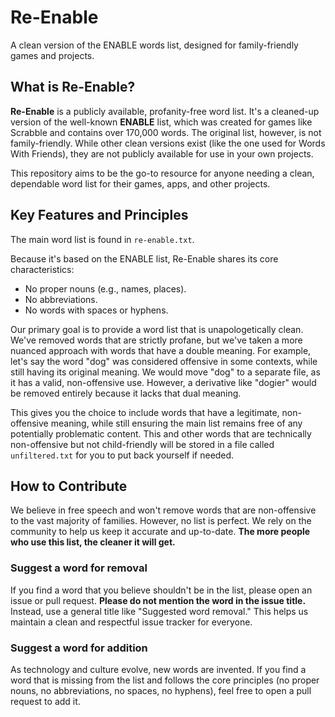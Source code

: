 # Re-Enable
A clean version of the ENABLE words list, designed for family-friendly games and projects.


## What is Re-Enable?
**Re-Enable** is a publicly available, profanity-free word list. It's a cleaned-up version of the well-known **ENABLE** list, which was created for games like Scrabble and contains over 170,000 words. The original list, however, is not family-friendly. While other clean versions exist (like the one used for Words With Friends), they are not publicly available for use in your own projects.

This repository aims to be the go-to resource for anyone needing a clean, dependable word list for their games, apps, and other projects.


## Key Features and Principles
The main word list is found in `re-enable.txt`.

Because it's based on the ENABLE list, Re-Enable shares its core characteristics:
- No proper nouns (e.g., names, places).
- No abbreviations.
- No words with spaces or hyphens.

Our primary goal is to provide a word list that is unapologetically clean. We've removed words that are strictly profane, but we've taken a more nuanced approach with words that have a double meaning. For example, let's say the word "dog" was considered offensive in some contexts, while still having its original meaning. We would move "dog" to a separate file, as it has a valid, non-offensive use. However, a derivative like "dogier" would be removed entirely because it lacks that dual meaning.

This gives you the choice to include words that have a legitimate, non-offensive meaning, while still ensuring the main list remains free of any potentially problematic content. This and other words that are technically non-offensive but not child-friendly will be stored in a file called `unfiltered.txt` for you to put back yourself if needed.


## How to Contribute
We believe in free speech and won't remove words that are non-offensive to the vast majority of families. However, no list is perfect. We rely on the community to help us keep it accurate and up-to-date. **The more people who use this list, the cleaner it will get.**

### Suggest a word for removal
If you find a word that you believe shouldn't be in the list, please open an issue or pull request. **Please do not mention the word in the issue title.** Instead, use a general title like "Suggested word removal." This helps us maintain a clean and respectful issue tracker for everyone.

### Suggest a word for addition
As technology and culture evolve, new words are invented. If you find a word that is missing from the list and follows the core principles (no proper nouns, no abbreviations, no spaces, no hyphens), feel free to open a pull request to add it.
